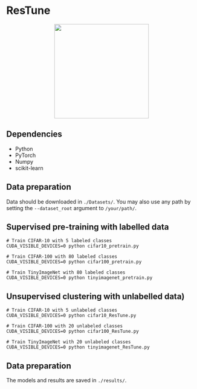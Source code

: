 # ResTune

<p align="center">
    <img src='images/NCD_ResTune.png' height="250" >
</p>

## Dependencies
- Python 
- PyTorch 
- Numpy 
- scikit-learn 

## Data preparation
Data should be downloaded in `./Datasets/`. You may also use any path by setting the `--dataset_root` argument to `/your/path/`.

## Supervised pre-training with labelled data

```shell
# Train CIFAR-10 with 5 labeled classes
CUDA_VISIBLE_DEVICES=0 python cifar10_pretrain.py 

# Train CIFAR-100 with 80 labeled classes
CUDA_VISIBLE_DEVICES=0 python cifar100_pretrain.py 

# Train TinyImageNet with 80 labeled classes
CUDA_VISIBLE_DEVICES=0 python tinyimagenet_pretrain.py 
```

## Unsupervised clustering with unlabelled data)

```shell
# Train CIFAR-10 with 5 unlabeled classes
CUDA_VISIBLE_DEVICES=0 python cifar10_ResTune.py 

# Train CIFAR-100 with 20 unlabeled classes
CUDA_VISIBLE_DEVICES=0 python cifar100_ResTune.py 

# Train TinyImageNet with 20 unlabeled classes
CUDA_VISIBLE_DEVICES=0 python tinyimagenet_ResTune.py 
```

## Data preparation
The models and results are saved in `./results/`. 
